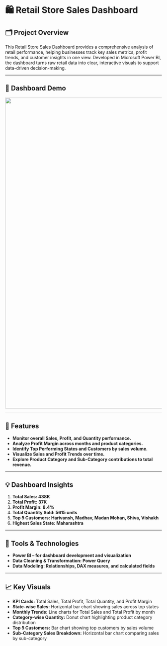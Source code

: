 # 🛍️ Retail Store Sales Dashboard

## 🗂️ Project Overview
This Retail Store Sales Dashboard provides a comprehensive analysis of retail performance, helping businesses track key sales metrics, profit trends, and customer insights in one view. Developed in Microsoft Power BI, the dashboard turns raw retail data into clear, interactive visuals to support data-driven decision-making.

---

## 🔗 Dashboard Demo
<div align="center">
<img src="https://github.com/Istiak-Chowdhury/Retail-Store-Sales-Dashboard/blob/4c996cafc78814aafd99e27d1c555489571ddf8c/Retail%20Dashboard.JPG" width="1000" />
</div>

---

## 🚀 Features
- **Monitor overall Sales, Profit, and Quantity performance.**
- **Analyze Profit Margin across months and product categories.**
- **Identify Top Performing States and Customers by sales volume.**
- **Visualize Sales and Profit Trends over time.**
- **Explore Product Category and Sub-Category contributions to total revenue.**

---

## 💡 Dashboard Insights
1. **Total Sales: 438K**
2. **Total Profit: 37K**
3. **Profit Margin: 8.4%**
4. **Total Quantity Sold: 5615 units**
5. **Top 5 Customers: Harivansh, Madhav, Madan Mohan, Shiva, Vishakh**
6. **Highest Sales State: Maharashtra**

---

## 🧠 Tools & Technologies
- **Power BI – for dashboard development and visualization**
- **Data Cleaning & Transformation: Power Query**
- **Data Modeling: Relationships, DAX measures, and calculated fields**

---

## 📈 Key Visuals
- **KPI Cards:** Total Sales, Total Profit, Total Quantity, and Profit Margin  
- **State-wise Sales:** Horizontal bar chart showing sales across top states  
- **Monthly Trends:** Line charts for Total Sales and Total Profit by month  
- **Category-wise Quantity:** Donut chart highlighting product category distribution  
- **Top 5 Customers:** Bar chart showing top customers by sales volume  
- **Sub-Category Sales Breakdown:** Horizontal bar chart comparing sales by sub-category  
